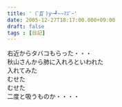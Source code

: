 ```yaml
---
title: '（ﾟДﾟ)y─┛~~ﾏｽﾞｰ'
date: 2005-12-27T18:17:00.000+09:00
draft: false
tags : [日記]
---
```


右近からタバコもらった・・・  
秋山さんから肺に入れろといわれた  
入れてみた  
むせた  
むせた  
二度と吸うものか・・・・